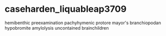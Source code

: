 # caseharden_liquableap3709
hemibenthic preexamination pachyhymenic protore mayor's branchiopodan hypobromite amylolysis uncontained brainchildren 
